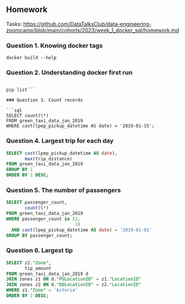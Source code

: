 ## Homework

Tasks: https://github.com/DataTalksClub/data-engineering-zoomcamp/blob/main/cohorts/2023/week_1_docker_sql/homework.md

### Question 1. Knowing docker tags

```docker build --help```

### Question 2. Understanding docker first run

```docker run -it python:3.9 bash

pip list```

### Question 3. Count records

```sql
SELECT count(\*)
FROM green_taxi_data_jan_2019
WHERE cast(lpep_pickup_datetime AS date) = '2019-01-15';
```

### Question 4. Largest trip for each day

```sql
SELECT cast(lpep_pickup_datetime AS date),
       max(trip_distance)
FROM green_taxi_data_jan_2019
GROUP BY 1
ORDER BY 2 DESC;
```

### Question 5. The number of passengers

```sql
SELECT passenger_count,
       count(\*)
FROM green_taxi_data_jan_2019
WHERE passenger_count in (2,
                          3)
  AND cast(lpep_pickup_datetime AS date) = '2019-01-01'
GROUP BY passenger_count;
```

### Question 6. Largest tip

```sql
SELECT z2."Zone",
       tip_amount
FROM green_taxi_data_jan_2019 d
JOIN zones z1 ON d."PULocationID" = z1."LocationID"
JOIN zones z2 ON d."DOLocationID" = z2."LocationID"
WHERE z1."Zone" = 'Astoria'
ORDER BY 2 DESC;
```
